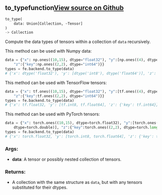 ## to_type<span class="tag">function</span><a class="sourcelink" href=https://github.com/fastestimator/fastestimator/blob/r1.2/fastestimator/backend/to_type.py/#L24-L68>View source on Github</a>
```python
to_type(
	data: Union[Collection, ~Tensor]
)
-> Collection
```
Compute the data types of tensors within a collection of `data` recursively.

This method can be used with Numpy data:
```python
data = {"x": np.ones((10,15), dtype="float32"), "y":[np.ones((4), dtype="int8"), np.ones((5, 3), dtype="double")],
    "z":{"key":np.ones((2,2), dtype="int64")}}
types = fe.backend.to_type(data)
# {'x': dtype('float32'), 'y': [dtype('int8'), dtype('float64')], 'z': {'key': dtype('int64')}}
```

This method can be used with TensorFlow tensors:
```python
data = {"x": tf.ones((10,15), dtype="float32"), "y":[tf.ones((4), dtype="int8"), tf.ones((5, 3), dtype="double")],
    "z":{"key":tf.ones((2,2), dtype="int64")}}
types = fe.backend.to_type(data)
# {'x': tf.float32, 'y': [tf.int8, tf.float64], 'z': {'key': tf.int64}}
```

This method can be used with PyTorch tensors:
```python
data = {"x": torch.ones((10,15), dtype=torch.float32), "y":[torch.ones((4), dtype=torch.int8), torch.ones((5, 3),
    dtype=torch.double)], "z":{"key":torch.ones((2,2), dtype=torch.long)}}
types = fe.backend.to_type(data)
# {'x': torch.float32, 'y': [torch.int8, torch.float64], 'z': {'key': torch.int64}}
```


<h3>Args:</h3>


* **data**: A tensor or possibly nested collection of tensors. 

<h3>Returns:</h3>

<ul class="return-block"><li>    A collection with the same structure as <code>data</code>, but with any tensors substituted for their dtypes.</li></ul>

